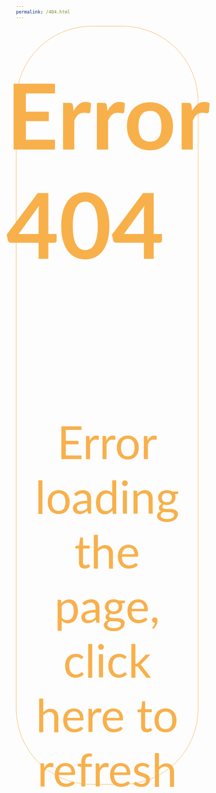 ```yaml
---
permalink: /404.html
---
```

<div class="container" style="border:1px solid #f8b04b;border-radius:5vh;height:50vh;width:50vw;display:flex;flex-direction:column;justify-content:center;align-items:center">
    <p style="color:#f8b04b;font-size:6vh;font-family:Lato;font-weight:bold">Error 404</p>
    <p style="text-align:center;font-size:3vh;font-family:Lato"><a href="https://mettacapital.in" style="text-decoration:none;color:#f8b04b">Error loading the page, click here to refresh</a></p>
</div>
